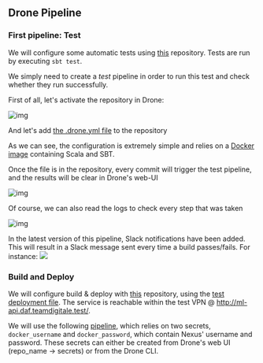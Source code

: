 

## Drone Pipeline

### First pipeline: Test

We will configure some automatic tests using [this](https://github.com/teamdigitale/daf-srv-storage) repository. Tests are run by executing `sbt test`.

We simply need to create a *test* pipeline in order to run this test and check whether they run successfully.

First of all, let's activate the repository in Drone:

![img](https://i.imgur.com/VBvY5UB.png)

And let's add  [the .drone.yml file](test/.drone.yml) to the repository

As we can see, the configuration is extremely simple and relies on a [Docker image](https://hub.docker.com/r/hseeberger/scala-sbt/) containing Scala and SBT.

Once the file is in the repository, every commit will trigger the test pipeline, and the results will be clear in Drone's web-UI

![img](https://i.imgur.com/bIWlCNY.png)


Of course, we can also read the logs to check every step that was taken

![img](https://i.imgur.com/Opp5jd7.png)

In the latest version of this pipeline, Slack notifications have been added. This will result in a Slack message sent every time a build passes/fails. For instance: ![](https://i.imgur.com/TJGs2lF.png)



### Build and Deploy

We will configure build & deploy with [this](https://github.com/teamdigitale/daf-models/tree/master/outbox-classification/web-api) repository, using the [test deployment file](https://github.com/teamdigitale/daf-models/blob/master/outbox-classification/web-api/kube-deploy-test.yml). The service is reachable within the test VPN @ http://ml-api.daf.teamdigitale.test/.

We will use the following [pipeline](build/.drone.yml), which relies on two secrets, `docker_username` and `docker_password`, which contain Nexus' username and password. These secrets can either be created from Drone's web UI (repo_name -> secrets) or from the Drone CLI.